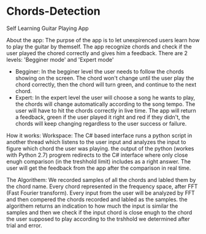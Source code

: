 # Chords-Detection
Self Learning Guitar Playing App

About the app:
The purpse of the app is to let unexpirenced users learn how to play the guitar by themself.
The app recognize chords and check if the user played the chored correctly and gives him a feedback.
There are 2 levels: 'Begginer mode' and 'Expert mode'
- Begginer: In the begginer level the user needs to follow the chords showing on the screen.
The chord won't change until the user play the chord correctly, then the chord will turn green, and continue to the next chord.
- Expert: In the expert level the user will choose a song he wants to play, the chords will change automatically according to the song tempo.
The user will have to hit the chords correctly in live time. The app will return a feedback, green if the user played it right and red if they didn't,
the chords will keep changing regardless to the user success or failure.

How it works:
Workspace: The C# based interface runs a python script in another thread which listens to the user input and analyzes the input to figure which chord the user was playing.
the output of the python (workes with Python 2.7) progrem redirects to the C# interface where only close enugh comparison (in the treshhold limit) includes as a right answer.
The user will get the feedback from the app after the comparison in real time.

The Algorithem:
We recorded samples of all the chords and labled them by the chord name. Every chord represented in the frequency space,
after FFT (Fast Fourier transform). Every input from the user will be analyzed by FFT and then compered the chords recorded and labled as the samples.
the algorithem returns an indication to how much the input is similar the samples and then we check if the input chord is close enugh to
the chord the user supposed to play according to the trshhold we determined after trial and error.

